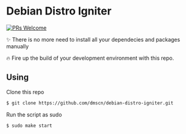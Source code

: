 # Debian Distro Igniter
[![PRs Welcome](https://img.shields.io/badge/PRs-welcome-brightgreen.svg)]()

:sparkles: There is no more need to install all your dependecies and packages manually

:fire: Fire up the build of your development environment with this repo.

## Using 
Clone this repo
 

```bash
$ git clone https://github.com/dmscn/debian-distro-igniter.git
```

Run the script as sudo
 
```bash
$ sudo make start
```
